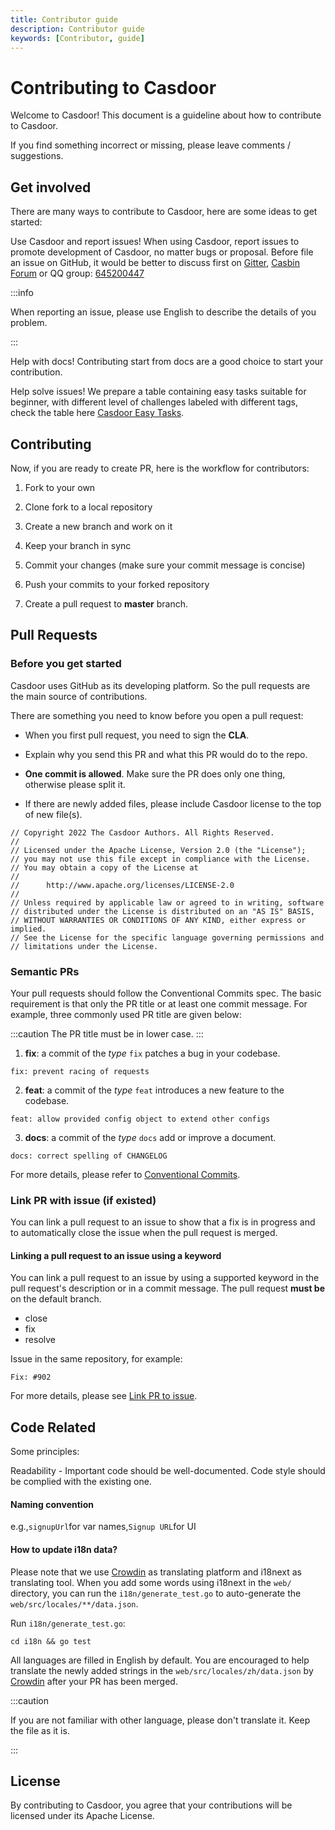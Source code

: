 ```yaml
---
title: Contributor guide
description: Contributor guide
keywords: [Contributor, guide]
---
```


# Contributing to Casdoor

Welcome to Casdoor! This document is a guideline about how to contribute to Casdoor.

If you find something incorrect or missing, please leave comments / suggestions.

## Get involved

There are many ways to contribute to Casdoor, here are some ideas to get started:

Use Casdoor and report issues! When using Casdoor, report issues to promote development of Casdoor, no matter bugs or 
proposal. Before file an issue on GitHub, it would be better to discuss first on [Gitter](https://gitter.im/casbin/casdoor),
[Casbin Forum](https://forum.casbin.com/) or QQ group: [645200447](https://qm.qq.com/cgi-bin/qm/qr?k=SCBnKNj_1ljeXFT2dk8cwoGQwc5lFy8l&jump_from=webapi)

:::info

When reporting an issue, please use English to describe the details of you problem.

:::

Help with docs! Contributing start from docs are a good choice to start your contribution.

Help solve issues! We prepare a table containing easy tasks suitable for beginner, with different level of challenges 
labeled with different tags, check the table here [Casdoor Easy Tasks](https://github.com/orgs/casdoor/projects/1).

## Contributing

Now, if you are ready to create PR, here is the workflow for contributors:

1. Fork to your own

2. Clone fork to a local repository

3. Create a new branch and work on it

4. Keep your branch in sync

5. Commit your changes (make sure your commit message is concise)

6. Push your commits to your forked repository

7. Create a pull request to **master** branch.

## Pull Requests

### Before you get started

Casdoor uses GitHub as its developing platform. So the pull requests are the main source of contributions.

There are something you need to know before you open a pull request:

- When you first pull request, you need to sign the **CLA**.

- Explain why you send this PR and what this PR would do to the repo.

- **One commit is allowed**. Make sure the PR does only one thing, otherwise please split it.

- If there are newly added files, please include Casdoor license to the top of new file(s).

```text
// Copyright 2022 The Casdoor Authors. All Rights Reserved.
//
// Licensed under the Apache License, Version 2.0 (the "License");
// you may not use this file except in compliance with the License.
// You may obtain a copy of the License at
//
//      http://www.apache.org/licenses/LICENSE-2.0
//
// Unless required by applicable law or agreed to in writing, software
// distributed under the License is distributed on an "AS IS" BASIS,
// WITHOUT WARRANTIES OR CONDITIONS OF ANY KIND, either express or implied.
// See the License for the specific language governing permissions and
// limitations under the License.
```

### Semantic PRs

Your pull requests should follow the Conventional Commits spec. The basic requirement is that only the PR title or at 
least one commit message. For example, three commonly used PR title are given below:

:::caution
The PR title must be in lower case.
:::

1. **fix**: a commit of the _type_ `fix` patches a bug in your codebase.
```text
fix: prevent racing of requests
```

2. **feat**: a commit of the _type_ `feat` introduces a new feature to the codebase.
```text
feat: allow provided config object to extend other configs
```

3. **docs**: a commit of the _type_ `docs` add or improve a document.
```text
docs: correct spelling of CHANGELOG
```

For more details, please refer to [Conventional Commits](https://www.conventionalcommits.org/en/v1.0.0/#summary).

### Link PR with issue (if existed)

You can link a pull request to an issue to show that a fix is in progress and to automatically close the issue when the
pull request is merged.

#### Linking a pull request to an issue using a keyword

You can link a pull request to an issue by using a supported keyword in the pull request's description or in a commit 
message. The pull request **must be** on the default branch. 
- close
- fix
- resolve

Issue in the same repository, for example:

```text
Fix: #902
```

For more details, please see [Link PR to issue](https://docs.github.com/en/issues/tracking-your-work-with-issues/linking-a-pull-request-to-an-issue).

## Code Related

Some principles:

Readability - Important code should be well-documented. Code style should be complied with the existing one.

#### Naming convention

e.g.,`signupUrl`for var names,`Signup URL`for UI

#### How to update i18n data? 

Please note that we use [Crowdin](https://crowdin.com/project/casdoor-site) as translating platform and i18next as 
translating tool. When you add some words using i18next in the `web/` directory, you can run the `i18n/generate_test.go`
to auto-generate the `web/src/locales/**/data.json`.

Run `i18n/generate_test.go`:
```shell
cd i18n && go test
```

All languages are filled in English by default. You are encouraged to help translate the newly added 
strings in the `web/src/locales/zh/data.json` by [Crowdin](https://crowdin.com/project/casdoor-site) after your PR has been merged. 

:::caution

If you are not familiar with other language, please don't translate it. Keep the file as it is.

:::

## License

By contributing to Casdoor, you agree that your contributions will be licensed under its Apache License.